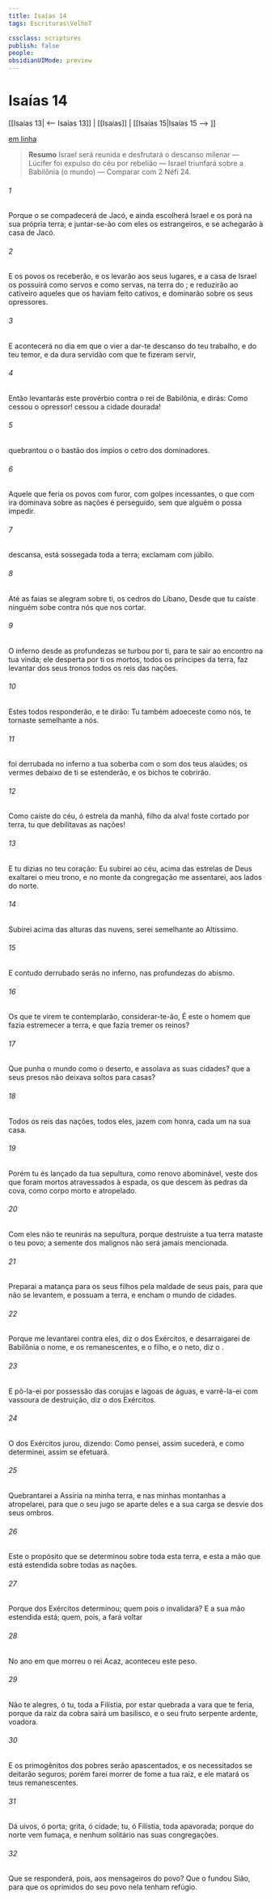 ```yaml
---
title: Isaías 14
tags: Escrituras\VelhoT

cssclass: scriptures
publish: false
people:
obsidianUIMode: preview
---
```


# Isaías 14
[[Isaías 13| <-- Isaías 13]] | [[Isaías]] | [[Isaías 15|Isaías 15 --> ]]

[em linha](https://churchofjesuschrist.org/study/scriptures/ot/isa/14?lang=por)

> __Resumo__
Israel será reunida e desfrutará o descanso milenar — Lúcifer foi expulso do céu por rebelião — Israel triunfará sobre a Babilônia (o mundo) — Comparar com 2 Néfi 24.

###### 1 
Porque o  se compadecerá de Jacó, e ainda escolherá Israel e os porá na sua própria terra; e juntar-se-ão com eles os estrangeiros, e se achegarão à casa de Jacó.

###### 2 
E os povos os receberão, e os levarão aos seus lugares, e a casa de Israel os possuirá como servos e como servas, na terra do ; e reduzirão ao cativeiro aqueles que os haviam feito cativos, e dominarão sobre os seus opressores.

###### 3 
E acontecerá  no dia em que o  vier a dar-te descanso do teu trabalho, e do teu temor, e da dura servidão com que te fizeram servir,

###### 4 
Então levantarás este provérbio contra o rei de Babilônia, e dirás: Como cessou o opressor!  cessou a cidade dourada!

###### 5 
 quebrantou o  o bastão dos ímpios  o cetro dos dominadores.

###### 6 
Aquele que feria os povos com furor, com golpes incessantes, o que com ira dominava sobre as nações  é perseguido, sem que alguém o possa impedir.

###### 7 
 descansa,  está sossegada toda a terra; exclamam com júbilo.

###### 8 
Até as faias se alegram sobre ti,  os cedros do Líbano,  Desde que tu caíste  ninguém sobe contra nós que nos  cortar.

###### 9 
O inferno desde as profundezas se turbou por ti, para te sair ao encontro na tua vinda; ele desperta por ti os mortos,  todos os príncipes da terra,  faz levantar dos seus tronos todos os reis das nações.

###### 10 
Estes todos responderão, e te dirão: Tu também adoeceste como nós,  te tornaste semelhante a nós.

###### 11 
 foi derrubada no inferno a tua soberba com o som dos teus alaúdes; os vermes debaixo de ti se estenderão, e os bichos te cobrirão.

###### 12 
Como caíste do céu, ó estrela da manhã, filho da alva!  foste cortado por terra, tu que debilitavas as nações!

###### 13 
E tu dizias no teu coração: Eu subirei ao céu, acima das estrelas de Deus exaltarei o meu trono, e no monte da congregação me assentarei, aos lados do norte.

###### 14 
Subirei acima das alturas das nuvens,  serei semelhante ao Altíssimo.

###### 15 
E contudo derrubado serás no inferno, nas profundezas do abismo.

###### 16 
Os que te virem te contemplarão, considerar-te-ão,  É este o homem que fazia estremecer a terra, e que fazia tremer os reinos?

###### 17 
Que punha o mundo como o deserto, e assolava as suas cidades? que a seus presos não deixava  soltos para  casas?

###### 18 
Todos os reis das nações, todos eles, jazem com honra, cada um na sua casa.

###### 19 
Porém tu és lançado da tua sepultura, como  renovo abominável,  veste dos que foram mortos atravessados à espada,  os que descem às pedras da cova, como corpo morto e atropelado.

###### 20 
Com eles não te reunirás na sepultura, porque destruíste a tua terra  mataste o teu povo; a semente dos malignos não será jamais mencionada.

###### 21 
Preparai a matança para os seus filhos pela maldade de seus pais, para que não se levantem, e possuam a terra, e encham o mundo de cidades.

###### 22 
Porque me levantarei contra eles, diz o  dos Exércitos, e desarraigarei de Babilônia o nome, e os remanescentes, e o filho, e o neto, diz o .

###### 23 
E pô-la-ei por possessão das corujas e lagoas de águas, e varrê-la-ei com vassoura de destruição, diz o  dos Exércitos.

###### 24 
O  dos Exércitos jurou, dizendo: Como pensei, assim sucederá, e como determinei, assim se efetuará.

###### 25 
Quebrantarei a Assíria na minha terra, e nas minhas montanhas a atropelarei, para que o seu jugo se aparte deles e a sua carga se desvie dos seus ombros.

###### 26 
Este  o propósito que se determinou sobre toda esta terra, e esta  a mão que está estendida sobre todas as nações.

###### 27 
Porque   dos Exércitos  determinou; quem pois o invalidará? E a sua mão estendida está; quem, pois, a fará voltar 

###### 28 
No ano em que morreu o rei Acaz, aconteceu este peso.

###### 29 
Não te alegres, ó tu, toda a Filístia, por estar quebrada a vara que te feria, porque da raiz da cobra sairá um basilisco, e o seu fruto  serpente ardente, voadora.

###### 30 
E os primogênitos dos pobres serão apascentados, e os necessitados se deitarão seguros; porém farei morrer de fome a tua raiz, e ele matará os teus remanescentes.

###### 31 
Dá uivos, ó porta; grita, ó cidade; tu, ó Filístia,  toda apavorada; porque do norte vem  fumaça, e nenhum solitário  nas suas congregações.

###### 32 
Que se responderá, pois, aos mensageiros do povo? Que o  fundou Sião, para que os oprimidos do seu povo nela tenham refúgio.

